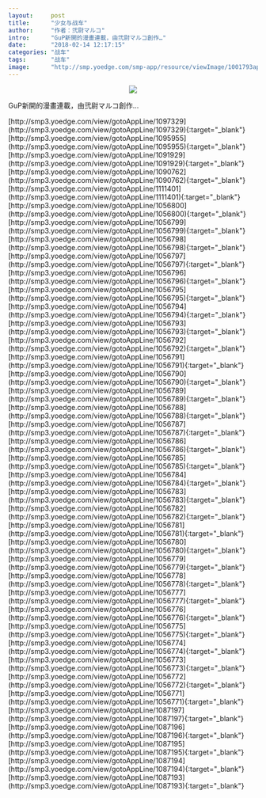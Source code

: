 ```yaml
---
layout:     post
title:      "少女与战车"
author:     "作者：弐尉マルコ"
intro:      "GuP新開的漫畫連載，由弐尉マルコ創作…"
date:       "2018-02-14 12:17:15"
categories: "战车"
tags:       "战车"
image:      "http://smp.yoedge.com/smp-app/resource/viewImage/1001793appline.png"
---
```

<div style="text-align: center">
<p><img src="http://smp.yoedge.com/smp-app/resource/viewImage/1001793appline.png"/></p>
</div>
<p class="post-meta">
<span>GuP新開的漫畫連載，由弐尉マルコ創作…</span>
</p>
[http://smp3.yoedge.com/view/gotoAppLine/1097329](http://smp3.yoedge.com/view/gotoAppLine/1097329){:target="_blank"}
[http://smp3.yoedge.com/view/gotoAppLine/1095955](http://smp3.yoedge.com/view/gotoAppLine/1095955){:target="_blank"}
[http://smp3.yoedge.com/view/gotoAppLine/1091929](http://smp3.yoedge.com/view/gotoAppLine/1091929){:target="_blank"}
[http://smp3.yoedge.com/view/gotoAppLine/1090762](http://smp3.yoedge.com/view/gotoAppLine/1090762){:target="_blank"}
[http://smp3.yoedge.com/view/gotoAppLine/1111401](http://smp3.yoedge.com/view/gotoAppLine/1111401){:target="_blank"}
[http://smp3.yoedge.com/view/gotoAppLine/1056800](http://smp3.yoedge.com/view/gotoAppLine/1056800){:target="_blank"}
[http://smp3.yoedge.com/view/gotoAppLine/1056799](http://smp3.yoedge.com/view/gotoAppLine/1056799){:target="_blank"}
[http://smp3.yoedge.com/view/gotoAppLine/1056798](http://smp3.yoedge.com/view/gotoAppLine/1056798){:target="_blank"}
[http://smp3.yoedge.com/view/gotoAppLine/1056797](http://smp3.yoedge.com/view/gotoAppLine/1056797){:target="_blank"}
[http://smp3.yoedge.com/view/gotoAppLine/1056796](http://smp3.yoedge.com/view/gotoAppLine/1056796){:target="_blank"}
[http://smp3.yoedge.com/view/gotoAppLine/1056795](http://smp3.yoedge.com/view/gotoAppLine/1056795){:target="_blank"}
[http://smp3.yoedge.com/view/gotoAppLine/1056794](http://smp3.yoedge.com/view/gotoAppLine/1056794){:target="_blank"}
[http://smp3.yoedge.com/view/gotoAppLine/1056793](http://smp3.yoedge.com/view/gotoAppLine/1056793){:target="_blank"}
[http://smp3.yoedge.com/view/gotoAppLine/1056792](http://smp3.yoedge.com/view/gotoAppLine/1056792){:target="_blank"}
[http://smp3.yoedge.com/view/gotoAppLine/1056791](http://smp3.yoedge.com/view/gotoAppLine/1056791){:target="_blank"}
[http://smp3.yoedge.com/view/gotoAppLine/1056790](http://smp3.yoedge.com/view/gotoAppLine/1056790){:target="_blank"}
[http://smp3.yoedge.com/view/gotoAppLine/1056789](http://smp3.yoedge.com/view/gotoAppLine/1056789){:target="_blank"}
[http://smp3.yoedge.com/view/gotoAppLine/1056788](http://smp3.yoedge.com/view/gotoAppLine/1056788){:target="_blank"}
[http://smp3.yoedge.com/view/gotoAppLine/1056787](http://smp3.yoedge.com/view/gotoAppLine/1056787){:target="_blank"}
[http://smp3.yoedge.com/view/gotoAppLine/1056786](http://smp3.yoedge.com/view/gotoAppLine/1056786){:target="_blank"}
[http://smp3.yoedge.com/view/gotoAppLine/1056785](http://smp3.yoedge.com/view/gotoAppLine/1056785){:target="_blank"}
[http://smp3.yoedge.com/view/gotoAppLine/1056784](http://smp3.yoedge.com/view/gotoAppLine/1056784){:target="_blank"}
[http://smp3.yoedge.com/view/gotoAppLine/1056783](http://smp3.yoedge.com/view/gotoAppLine/1056783){:target="_blank"}
[http://smp3.yoedge.com/view/gotoAppLine/1056782](http://smp3.yoedge.com/view/gotoAppLine/1056782){:target="_blank"}
[http://smp3.yoedge.com/view/gotoAppLine/1056781](http://smp3.yoedge.com/view/gotoAppLine/1056781){:target="_blank"}
[http://smp3.yoedge.com/view/gotoAppLine/1056780](http://smp3.yoedge.com/view/gotoAppLine/1056780){:target="_blank"}
[http://smp3.yoedge.com/view/gotoAppLine/1056779](http://smp3.yoedge.com/view/gotoAppLine/1056779){:target="_blank"}
[http://smp3.yoedge.com/view/gotoAppLine/1056778](http://smp3.yoedge.com/view/gotoAppLine/1056778){:target="_blank"}
[http://smp3.yoedge.com/view/gotoAppLine/1056777](http://smp3.yoedge.com/view/gotoAppLine/1056777){:target="_blank"}
[http://smp3.yoedge.com/view/gotoAppLine/1056776](http://smp3.yoedge.com/view/gotoAppLine/1056776){:target="_blank"}
[http://smp3.yoedge.com/view/gotoAppLine/1056775](http://smp3.yoedge.com/view/gotoAppLine/1056775){:target="_blank"}
[http://smp3.yoedge.com/view/gotoAppLine/1056774](http://smp3.yoedge.com/view/gotoAppLine/1056774){:target="_blank"}
[http://smp3.yoedge.com/view/gotoAppLine/1056773](http://smp3.yoedge.com/view/gotoAppLine/1056773){:target="_blank"}
[http://smp3.yoedge.com/view/gotoAppLine/1056772](http://smp3.yoedge.com/view/gotoAppLine/1056772){:target="_blank"}
[http://smp3.yoedge.com/view/gotoAppLine/1056771](http://smp3.yoedge.com/view/gotoAppLine/1056771){:target="_blank"}
[http://smp3.yoedge.com/view/gotoAppLine/1087197](http://smp3.yoedge.com/view/gotoAppLine/1087197){:target="_blank"}
[http://smp3.yoedge.com/view/gotoAppLine/1087196](http://smp3.yoedge.com/view/gotoAppLine/1087196){:target="_blank"}
[http://smp3.yoedge.com/view/gotoAppLine/1087195](http://smp3.yoedge.com/view/gotoAppLine/1087195){:target="_blank"}
[http://smp3.yoedge.com/view/gotoAppLine/1087194](http://smp3.yoedge.com/view/gotoAppLine/1087194){:target="_blank"}
[http://smp3.yoedge.com/view/gotoAppLine/1087193](http://smp3.yoedge.com/view/gotoAppLine/1087193){:target="_blank"}


